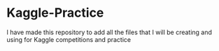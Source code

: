 # Kaggle-Practice
I have made this repository to add all the files that I will be creating and using for Kaggle competitions and practice
